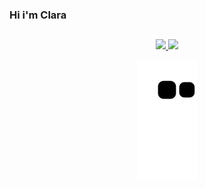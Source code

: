 ### Hi i'm Clara
##
<div align="center">
  <a href="https://github.com/clarabarretto">
  <img height="180" src="https://github-readme-stats.vercel.app/api?username=clarabarretto&show_icons=true&theme=dracula&include_all_commits=true&count_private=true"/>
  <img height="180" src="https://github-readme-stats.vercel.app/api/top-langs/?username=clarabarretto&layout=compact&langs_count=7&theme=dracula"/>  
  
  
![Snake animation](https://github.com/clarabarretto/clarabarretto/blob/output/github-contribution-grid-snake.svg)
</div>

##
